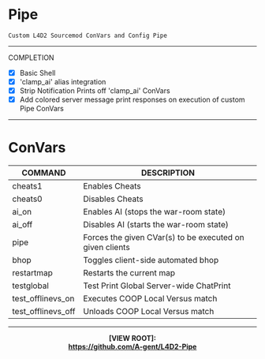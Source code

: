 # Pipe

```
Custom L4D2 Sourcemod ConVars and Config Pipe
```
***
COMPLETION
- [x] Basic Shell
- [x] 'clamp_ai' alias integration
- [x] Strip Notification Prints off 'clamp_ai' ConVars
- [x] Add colored server message print responses on execution of custom Pipe ConVars

***
# ConVars

COMMAND | DESCRIPTION
------------ | -------------
cheats1 | Enables Cheats
cheats0 | Disables Cheats
ai_on | Enables AI (stops the war-room state)
ai_off | Disables AI (starts the war-room state)
pipe | Forces the given CVar(s) to be executed on given clients
bhop | Toggles client-side automated bhop
restartmap | Restarts the current map
testglobal | Test Print Global Server-wide ChatPrint
test_offlinevs_on | Executes COOP Local Versus match
test_offlinevs_off | Unloads COOP Local Versus match

***
<p align="center">
 <b>[VIEW ROOT]: <br>
  <a href="#">https://github.com/A-gent/L4D2-Pipe</a> 
  </b>
</p>

